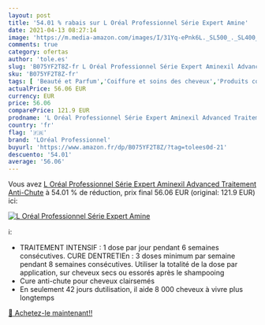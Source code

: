 ```yaml
---
layout: post
title: '54.01 % rabais sur L Oréal Professionnel Série Expert Amine'
date: 2021-04-13 08:27:14
image: 'https://m.media-amazon.com/images/I/31Yq-ePnk6L._SL500_._SL400_.jpg'
comments: true
category: ofertas
author: 'tole.es'
slug: 'B075YF2T8Z-fr L Oréal Professionnel Série Expert Aminexil Advanced...'
sku: 'B075YF2T8Z-fr'
tags: [ 'Beauté et Parfum','Coiffure et soins des cheveux','Produits contre la perte de cheveux','Shampooings','Soins des cheveux','loréal professionnel', ]
actualPrice: 56.06 EUR
currency: EUR
price: 56.06
comparePrice: 121.9 EUR
prodname: 'L Oréal Professionnel Série Expert Aminexil Advanced Traitement Anti-Chute'
country: 'fr'
flag: '🇫🇷'
brand: 'LOréal Professionnel'
buyurl: 'https://www.amazon.fr/dp/B075YF2T8Z/?tag=tolees0d-21'
descuento: '54.01'
average: '56.06'
---
```


Vous avez [L Oréal Professionnel Série Expert Aminexil Advanced Traitement Anti-Chute](https://www.amazon.fr/dp/B075YF2T8Z/?tag=tolees0d-21)  à  54.01 % de réduction, prix final  56.06 EUR (original: 121.9 EUR) ici:

[![L Oréal Professionnel Série Expert Amine](https://m.media-amazon.com/images/I/31Yq-ePnk6L._SL500_._SL400_.jpg)](https://www.amazon.fr/dp/B075YF2T8Z/?tag=tolees0d-21)

ℹ️:

- TRAITEMENT INTENSIF : 1 dose par jour pendant 6 semaines consécutives. CURE DENTRETIEn : 3 doses minimum par semaine pendant 8 semaines consécutives. Utiliser la totalité de la dose par application, sur cheveux secs ou essorés après le shampooing
- Cure anti-chute pour cheveux clairsemés
- En seulement 42 jours dutilisation, il aide 8 000 cheveux à vivre plus longtemps

[🛒 Achetez-le maintenant!!](https://www.amazon.fr/dp/B075YF2T8Z/?tag=tolees0d-21)
